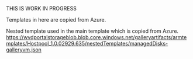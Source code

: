 

THIS IS WORK IN PROGRESS

Templates in here are copied from Azure.

Nested template used in the main template which is copied from Azure.
https://wvdportalstorageblob.blob.core.windows.net/galleryartifacts/armtemplates/Hostpool_1.0.02929.635/nestedTemplates/managedDisks-galleryvm.json